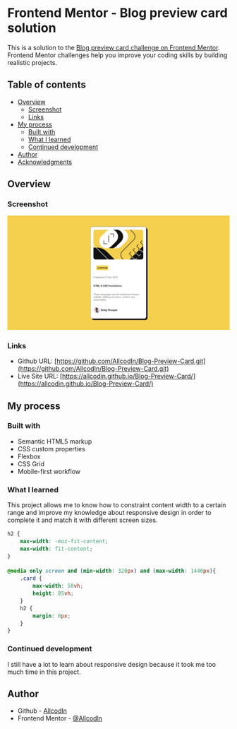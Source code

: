 # Frontend Mentor - Blog preview card solution

This is a solution to the [Blog preview card challenge on Frontend Mentor](https://www.frontendmentor.io/challenges/blog-preview-card-ckPaj01IcS). Frontend Mentor challenges help you improve your coding skills by building realistic projects. 

## Table of contents

- [Overview](#overview)
  - [Screenshot](#screenshot)
  - [Links](#links)
- [My process](#my-process)
  - [Built with](#built-with)
  - [What I learned](#what-i-learned)
  - [Continued development](#continued-development)
- [Author](#author)
- [Acknowledgments](#acknowledgments)

## Overview

### Screenshot

![](/images/Screenshot.png)

### Links

- Github URL: [https://github.com/AllcodIn/Blog-Preview-Card.git](https://github.com/AllcodIn/Blog-Preview-Card.git)
- Live Site URL: [https://allcodin.github.io/Blog-Preview-Card/](https://allcodin.github.io/Blog-Preview-Card/)

## My process

### Built with

- Semantic HTML5 markup
- CSS custom properties
- Flexbox
- CSS Grid
- Mobile-first workflow

### What I learned

This project allows me to know how to constraint content width to a certain range and improve my knowledge about responsive design in order to complete it and match it with different screen sizes.

```css
h2 {
    max-width: -moz-fit-content;
    max-width: fit-content;
}

@media only screen and (min-width: 320px) and (max-width: 1440px){
    .card {
        max-width: 50vh;
        height: 85vh;
    }
    h2 {
        margin: 0px;
    }
}
```

### Continued development

I still have a lot to learn about responsive design because it took me too much time in this project.

## Author

- Github - [Allcodln](https://github.com/AllcodIn)
- Frontend Mentor - [@Allcodln](https://www.frontendmentor.io/profile/AllcodIn)
